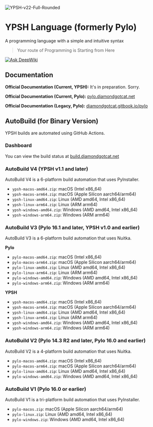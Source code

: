 
![YPSH-v22-Full-Rounded](https://github.com/user-attachments/assets/e24a2b91-c019-4a59-bdea-a92ebae94d88)

# YPSH Language (formerly Pylo)
A programming language with a simple and intuitive syntax
> Your route of Programming is Starting from Here

[![Ask DeepWiki](https://deepwiki.com/badge.svg)](https://deepwiki.com/DiamondGotCat/YPSH)

## Documentation
**Official Documentation (Current, YPSH):** It's in preparation. Sorry.

**Official Documentation (Current, Pylo):** [pylo.diamondgotcat.net](https://pylo.diamondgotcat.net)

**Official Documentation (Legacy, Pylo):** [diamondgotcat.gitbook.io/pylo](https://diamondgotcat.gitbook.io/pylo/)

## AutoBuild (for Binary Version)
YPSH builds are automated using GitHub Actions.

### Dashboard
You can view the build status at [build.diamondgotcat.net](https://build.diamondgotcat.net/)

### AutoBuild V4 (YPSH v1.1 and later)
AutoBuild V4 is a 6-platform build automation that uses PyInstaller.
- `ypsh-macos-amd64.zip`: macOS (Intel x86_64)
- `ypsh-macos-arm64.zip`: macOS (Apple Silicon aarch64/arm64)
- `ypsh-linux-amd64.zip`: Linux (AMD amd64, Intel x86_64)
- `ypsh-linux-arm64.zip`: Linux (ARM arm64)
- `ypsh-windows-amd64.zip`: Windows (AMD amd64, Intel x86_64)
- `ypsh-windows-arm64.zip`: Windows (ARM arm64)

### AutoBuild V3 (Pylo 16.1 and later, YPSH v1.0 and earlier)
AutoBuild V3 is a 6-platform build automation that uses Nuitka.

**Pylo**
- `pylo-macos-amd64.zip`: macOS (Intel x86_64)
- `pylo-macos-arm64.zip`: macOS (Apple Silicon aarch64/arm64)
- `pylo-linux-amd64.zip`: Linux (AMD amd64, Intel x86_64)
- `pylo-linux-arm64.zip`: Linux (ARM arm64)
- `pylo-windows-amd64.zip`: Windows (AMD amd64, Intel x86_64)
- `pylo-windows-arm64.zip`: Windows (ARM arm64)

**YPSH**
- `ypsh-macos-amd64.zip`: macOS (Intel x86_64)
- `ypsh-macos-arm64.zip`: macOS (Apple Silicon aarch64/arm64)
- `ypsh-linux-amd64.zip`: Linux (AMD amd64, Intel x86_64)
- `ypsh-linux-arm64.zip`: Linux (ARM arm64)
- `ypsh-windows-amd64.zip`: Windows (AMD amd64, Intel x86_64)
- `ypsh-windows-arm64.zip`: Windows (ARM arm64)

### AutoBuild V2 (Pylo 14.3 R2 and later, Pylo 16.0 and earlier)
AutoBuild V2 is a 4-platform build automation that uses Nuitka.
- `pylo-macos-amd64.zip`: macOS (Intel x86_64)
- `pylo-macos-arm64.zip`: macOS (Apple Silicon aarch64/arm64)
- `pylo-linux-amd64.zip`: Linux (AMD amd64, Intel x86_64)
- `pylo-windows-amd64.zip`: Windows (AMD amd64, Intel x86_64)

### AutoBuild V1 (Pylo 16.0 or earlier)
AutoBuild V1 is a tri-platform build automation that uses PyInstaller.
- `pylo-macos.zip`: macOS (Apple Silicon aarch64/arm64)
- `pylo-linux.zip`: Linux (AMD amd64, Intel x86_64)
- `pylo-windows.zip`: Windows (AMD amd64, Intel x86_64)

